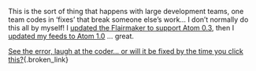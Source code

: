 This is the sort of thing that happens with large development teams, one team codes in &#8216;fixes&#8217; that break someone else&#8217;s work&#8230; I don&#8217;t normally do this all by myself! I <a href="http://blogs.duncanmackenzie.net/duncanma/archive/2005/10/23/3112.aspx" target="_blank" class="broken_link">updated the Flairmaker to support Atom 0.3</a>, then I <a href="http://blogs.duncanmackenzie.net/duncanma/archive/2005/11/01/3183.aspx" target="_blank" class="broken_link">updated my feeds to Atom 1.0</a> &#8230; great.

[See the error, laugh at the coder&#8230; or will it be fixed by the time you click this?](http://eris1109.si-xios.info/FlairMaker.ashx?atom=http://blogs.duncanmackenzie.net/duncanma/atom.aspx){.broken_link}